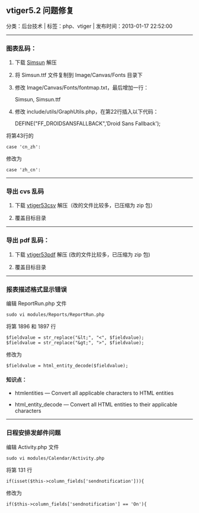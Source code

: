 ## vtiger5.2 问题修复

分类：后台技术 | 标签：php、vtiger | 发布时间：2013-01-17 22:52:00

___

### 图表乱码：

1. 下载 [Simsun](/posts/2013/01/17/Simsun.zip) 解压

2. 将 Simsun.ttf 文件复制到 Image/Canvas/Fonts 目录下

3. 修改 Image/Canvas/Fonts/fontmap.txt，最后增加一行：

	Simsun, Simsun.ttf

4. 修改 include/utils/GraphUtils.php，在第22行插入以下代码：

	DEFINE("FF_DROIDSANSFALLBACK",'Droid Sans Fallback');

将第43行的 
	
	case 'cn_zh': 
	
修改为 
	
	case 'zh_cn':

___

### 导出 cvs 乱码

1. 下载 [vtiger53csv](/posts/2013/01/17/vtiger53csv.zip) 解压（改的文件比较多，已压缩为 zip 包）

2. 覆盖目标目录

___

### 导出 pdf 乱码：

1. 下载 [vtiger53pdf](/posts/2013/01/17/vtiger53pdf.zip) 解压 (改的文件比较多，已压缩为 zip 包)

2. 覆盖目标目录

___

### 报表描述格式显示错误

编辑 ReportRun.php 文件

	sudo vi modules/Reports/ReportRun.php

将第 1896 和 1897 行

	$fieldvalue = str_replace("&lt;", "<", $fieldvalue);
	$fieldvalue = str_replace("&gt;", ">", $fieldvalue);
	
修改为

	$fieldvalue = html_entity_decode($fieldvalue);
	
#### 知识点：

* htmlentities — Convert all applicable characters to HTML entities

* html_entity_decode — Convert all HTML entities to their applicable characters

___

### 日程安排发邮件问题

编辑 Activity.php 文件

	sudo vi modules/Calendar/Activity.php
将第 131 行

	if(isset($this->column_fields['sendnotification'])){

修改为

	if($this->column_fields['sendnotification'] == 'On'){

